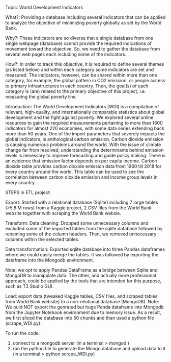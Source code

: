 Topic: World Development Indicators

What?: Providing a database including several indicators that can be applied to analyze the objective of minimizing poverty globally as set by the World Bank.
 
Why?: These indicators are so diverse that a single database from one single webpage (database) cannot provide the required indications of movement toward the objective. So, we need to gather the database from several web pages each including some of the indicators.
 
How?: In order to track this objective, it is required to define several themes (as listed below) and within each category some indicators are set and measured. The indicators, however, can be shared within more than one category, for example, the global pattern in CO2 emission, or people access to primary infrastructures in each country. Then, the goal(s) of each category is (are) related to the primary objective of this project, i.e. measuring the global poverty line.
 
Introduction:
The World Development Indicators (WDI) is a compilation of relevant, high-quality, and internationally comparable statistics about global development and the fight against poverty. We explored several online resources to gain the required measurements pertaining to more than 1600 indicators for almost 220 economies, with some data series extending back more than 50 years. One of the import parameters that severely impacts the global indicators, is anthological carbon emission. Carbon dioxide emission is causing numerous problems around the world. With the issue of climate change far from resolved, understanding the determinants behind emission levels is necessary to improve forecasting and guide policy making. There is an evidence that emission factor depends on per capita income. Carbon dioxide table provides carbon dioxide emission data from 1960 till 2018 for every country around the world. This table can be used to see the correlation between carbon dioxide emission and income group levels in every country. 


STEPS in ETL project:

Export: 
Started with a relational database (Sqlite) including 7 large tables (>5.6 M rows) from a Kaggle project, 2 CSV files from the World Bank website together with scraping the World Bank websie.

Transform: 
Data cleaning:
Dropped some unnecessary columns and excluded some of the imported tables from the sqlite database followed by renaming some of the column headers. Then, we removed unnecessary columns within the selected tables.

Data transformation:
Exported sqlite database into three Pandas dataframes where we could easily merge the tables. It was followed by exporting the dataframe into the Mongodb environment.

Note: we opt to apply Pandas DataFrame as a bridge between Sqlite and MongoDB to manipulate data. The other, and actually more professional approach, could be applied by the tools that are intended for this purpose, such as T3 Studio GUI.

Load: export data (tweaked Kaggle tables, CSV files, and scraped tables from World Bank website) to a non-relational database (MongoDB).
Note: We ould NOT export the genrated but huge Panda dataframe into Mongodb from the Jupyter Notebook environment due to memory issue. As a result, we first sliced the database into 50 chunks and then used a python file (scrape_WDI.py).

To run the code:
1) connect to a mongodb server (in a terminal > mongod )
2) run the python file to generate the Mongo database and upload data to it (in a terminal > python scrape_WDI.py)
